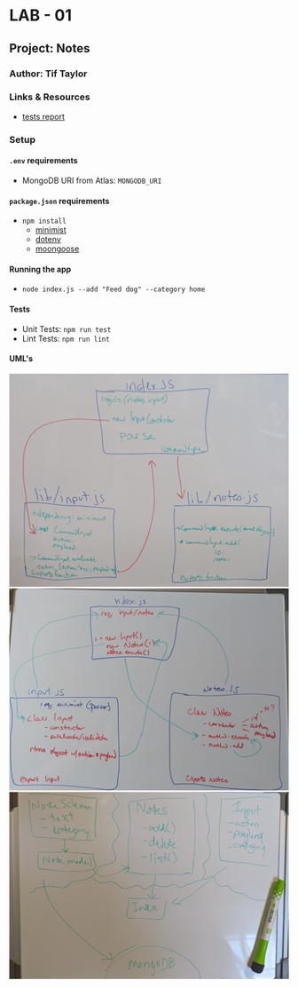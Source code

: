 # LAB - 01

## Project: Notes

### Author: Tif Taylor

### Links & Resources
- [tests report](https://github.com/401-advanced-javascript-tiftaylor/notes/actions)


### Setup
#### `.env` requirements
- MongoDB URI from Atlas: `MONGODB_URI`
#### `package.json` requirements
- `npm install`
  - [minimist](https://www.npmjs.com/package/minimist)
  - [dotenv](https://www.npmjs.com/package/dotenv)
  - [moongoose](https://www.npmjs.com/package/mongoose)


#### Running the app
- `node index.js --add "Feed dog" --category home`

#### Tests

- Unit Tests: `npm run test`
- Lint Tests: `npm run lint`

#### UML's

![UML Lab01](assets/uml-lab01.jpg)
![UML Lab02](assets/uml-lab02.jpg)
![UML Lab03](assets/uml-lab03.jpg)